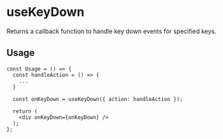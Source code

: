 # useKeyDown

Returns a callback function to handle key down events for specified keys.

## Usage

```tsx
const Usage = () => {
  const handleAction = () => {
    ...
  }

  const onKeyDown = useKeyDown({ action: handleAction });

  return (
    <div onKeyDown={onKeyDown} />
  );
};
```
